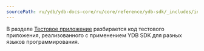 ```yaml
---
sourcePath: ru/ydb/ydb-docs-core/ru/core/reference/ydb-sdk/_includes/index/examples.md
---
```

В разделе [Тестовое приложение](../../example/index.md) разбирается код тестового приложения, реализованного с применением YDB SDK для разных языков программирования.
